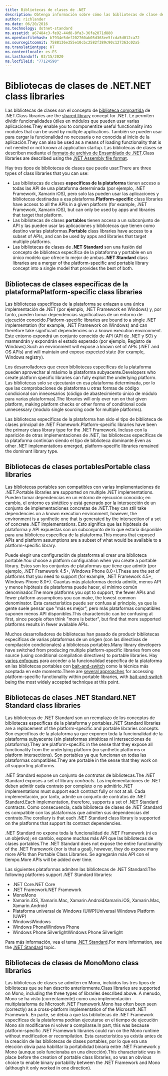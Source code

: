 ```yaml
---
title: Bibliotecas de clases de .NET
description: Obtenga información sobre cómo las bibliotecas de clase de .NET le permiten agrupar funcionalidades útiles en módulos que pueden usar varias aplicaciones.
author: richlander
ms.date: 06/20/2016
ms.technology: dotnet-standard
ms.assetid: a67484c3-fe92-44d8-8fa3-36fa2071d880
ms.openlocfilehash: b7934e5def202760ab05d363ee5fcda5d012ca72
ms.sourcegitcommit: 7588136e355e10cbc2582f389c90c127363c02a5
ms.translationtype: HT
ms.contentlocale: es-ES
ms.lasthandoff: 03/15/2020
ms.locfileid: "77124590"
---
```

# <a name="net-class-libraries"></a><span data-ttu-id="bc385-103">Bibliotecas de clases de .NET</span><span class="sxs-lookup"><span data-stu-id="bc385-103">.NET class libraries</span></span>

<span data-ttu-id="bc385-104">Las bibliotecas de clases son el concepto de [biblioteca compartida](https://en.wikipedia.org/wiki/Library_%28computing%29#Shared_libraries) de .NET.</span><span class="sxs-lookup"><span data-stu-id="bc385-104">Class libraries are the [shared library](https://en.wikipedia.org/wiki/Library_%28computing%29#Shared_libraries) concept for .NET.</span></span> <span data-ttu-id="bc385-105">Le permiten dividir funcionalidades útiles en módulos que pueden usar varias aplicaciones.</span><span class="sxs-lookup"><span data-stu-id="bc385-105">They enable you to componentize useful functionality into modules that can be used by multiple applications.</span></span> <span data-ttu-id="bc385-106">También se pueden usar para cargar la funcionalidad no necesaria o no conocida al inicio de la aplicación.</span><span class="sxs-lookup"><span data-stu-id="bc385-106">They can also be used as a means of loading functionality that is not needed or not known at application startup.</span></span> <span data-ttu-id="bc385-107">Las bibliotecas de clases se describen mediante el [formato de archivo de Ensamblado de .NET](assembly/file-format.md).</span><span class="sxs-lookup"><span data-stu-id="bc385-107">Class libraries are described using the [.NET Assembly file format](assembly/file-format.md).</span></span>

<span data-ttu-id="bc385-108">Hay tres tipos de bibliotecas de clases que puede usar:</span><span class="sxs-lookup"><span data-stu-id="bc385-108">There are three types of class libraries that you can use:</span></span>

* <span data-ttu-id="bc385-109">Las bibliotecas de clases **específicas de la plataforma** tienen acceso a todas las API de una plataforma determinada (por ejemplo, .NET Framework, Xamarin iOS), pero solo las pueden usar las aplicaciones y bibliotecas destinadas a esa plataforma.</span><span class="sxs-lookup"><span data-stu-id="bc385-109">**Platform-specific** class libraries have access to all the APIs in a given platform (for example, .NET Framework, Xamarin iOS), but can only be used by apps and libraries that target that platform.</span></span>
* <span data-ttu-id="bc385-110">Las bibliotecas de clases **portables** tienen acceso a un subconjunto de API y las pueden usar las aplicaciones y bibliotecas que tienen como destino varias plataformas.</span><span class="sxs-lookup"><span data-stu-id="bc385-110">**Portable** class libraries have access to a subset of APIs, and can be used by apps and libraries that target multiple platforms.</span></span>
* <span data-ttu-id="bc385-111">Las bibliotecas de clases de **.NET Standard** son una fusión del concepto de biblioteca específica de la plataforma y portable en un único modelo que ofrece lo mejor de ambas.</span><span class="sxs-lookup"><span data-stu-id="bc385-111">**.NET Standard** class libraries are a merger of the platform-specific and portable library concept into a single model that provides the best of both.</span></span>

## <a name="platform-specific-class-libraries"></a><span data-ttu-id="bc385-112">Bibliotecas de clases específicas de la plataforma</span><span class="sxs-lookup"><span data-stu-id="bc385-112">Platform-specific class libraries</span></span>

<span data-ttu-id="bc385-113">Las bibliotecas específicas de la plataforma se enlazan a una única implementación de .NET (por ejemplo, .NET Framework en Windows) y, por tanto, pueden tomar dependencias significativas de un entorno de ejecución conocido.</span><span class="sxs-lookup"><span data-stu-id="bc385-113">Platform-specific libraries are bound to a single .NET implementation (for example, .NET Framework on Windows) and can therefore take significant dependencies on a known execution environment.</span></span> <span data-ttu-id="bc385-114">Este entorno expondrá un conjunto conocido de API (API de .NET y SO) y mantendrán y expondrán el estado esperado (por ejemplo, Registro de Windows).</span><span class="sxs-lookup"><span data-stu-id="bc385-114">Such an environment will expose a known set of APIs (.NET and OS APIs) and will maintain and expose expected state (for example, Windows registry).</span></span>

<span data-ttu-id="bc385-115">Los desarrolladores que creen bibliotecas específicas de la plataforma pueden aprovechar al máximo la plataforma subyacente.</span><span class="sxs-lookup"><span data-stu-id="bc385-115">Developers who create platform specific libraries can fully exploit the underlying platform.</span></span> <span data-ttu-id="bc385-116">Las bibliotecas solo se ejecutarán en esa plataforma determinada, por lo que las comprobaciones de plataforma u otras formas de código condicional son innecesarios (código de abastecimiento único de módulo para varias plataformas).</span><span class="sxs-lookup"><span data-stu-id="bc385-116">The libraries will only ever run on that given platform, making platform checks or other forms of conditional code unnecessary (modulo single sourcing code for multiple platforms).</span></span>

<span data-ttu-id="bc385-117">Las bibliotecas específicas de la plataforma han sido el tipo de biblioteca de clases principal de .NET Framework.</span><span class="sxs-lookup"><span data-stu-id="bc385-117">Platform-specific libraries have been the primary class library type for the .NET Framework.</span></span> <span data-ttu-id="bc385-118">Incluso con la aparición de otras implementaciones de .NET, las bibliotecas específicas de la plataforma continúan siendo el tipo de biblioteca dominante.</span><span class="sxs-lookup"><span data-stu-id="bc385-118">Even as other .NET implementations emerged, platform-specific libraries remained the dominant library type.</span></span>

## <a name="portable-class-libraries"></a><span data-ttu-id="bc385-119">Bibliotecas de clases portables</span><span class="sxs-lookup"><span data-stu-id="bc385-119">Portable class libraries</span></span>

<span data-ttu-id="bc385-120">Las bibliotecas portables son compatibles con varias implementaciones de .NET.</span><span class="sxs-lookup"><span data-stu-id="bc385-120">Portable libraries are supported on multiple .NET implementations.</span></span> <span data-ttu-id="bc385-121">Pueden tomar dependencias en un entorno de ejecución conocido; en cambio, el entorno es sintético y está generado por la intersección de un conjunto de implementaciones concretas de .NET.</span><span class="sxs-lookup"><span data-stu-id="bc385-121">They can still take dependencies on a known execution environment, however, the environment is a synthetic one that is generated by the intersection of a set of concrete .NET implementations.</span></span> <span data-ttu-id="bc385-122">Esto significa que las hipótesis de plataforma y API expuestas son un subconjunto de lo que estaría disponible para una biblioteca específica de la plataforma.</span><span class="sxs-lookup"><span data-stu-id="bc385-122">This means that exposed APIs and platform assumptions are a subset of what would be available to a platform-specific library.</span></span>

<span data-ttu-id="bc385-123">Puede elegir una configuración de plataforma al crear una biblioteca portable.</span><span class="sxs-lookup"><span data-stu-id="bc385-123">You choose a platform configuration when you create a portable library.</span></span> <span data-ttu-id="bc385-124">Estos son los conjuntos de plataformas que tiene que admitir (por ejemplo, .NET Framework 4.5+, Windows Phone 8.0+).</span><span class="sxs-lookup"><span data-stu-id="bc385-124">These are the set of platforms that you need to support (for example, .NET Framework 4.5+, Windows Phone 8.0+).</span></span> <span data-ttu-id="bc385-125">Cuantas más plataformas decida admitir, menos API y menos hipótesis de plataforma puede hacer, el mínimo común denominador.</span><span class="sxs-lookup"><span data-stu-id="bc385-125">The more platforms you opt to support, the fewer APIs and fewer platform assumptions you can make, the lowest common denominator.</span></span> <span data-ttu-id="bc385-126">Esta característica puede ser confusa al principio, ya que la gente suele pensar que "más es mejor", pero más plataformas compatibles suponen menos API disponibles.</span><span class="sxs-lookup"><span data-stu-id="bc385-126">This characteristic can be confusing at first, since people often think "more is better", but find that more supported platforms results in fewer available APIs.</span></span>

<span data-ttu-id="bc385-127">Muchos desarrolladores de bibliotecas han pasado de producir bibliotecas específicas de varias plataformas de un origen (con las directivas de compilación condicionales) a bibliotecas portables.</span><span class="sxs-lookup"><span data-stu-id="bc385-127">Many library developers have switched from producing multiple platform-specific libraries from one source (using conditional compilation directives) to portable libraries.</span></span> <span data-ttu-id="bc385-128">Hay [varios enfoques](https://blog.stephencleary.com/2012/11/portable-class-library-enlightenment.html) para acceder a la funcionalidad específica de la plataforma en las bibliotecas portables con [bait-and-switch](https://log.paulbetts.org/the-bait-and-switch-pcl-trick/) como la técnica más aceptada en este momento.</span><span class="sxs-lookup"><span data-stu-id="bc385-128">There are [several approaches](https://blog.stephencleary.com/2012/11/portable-class-library-enlightenment.html) for accessing platform-specific functionality within portable libraries, with [bait-and-switch](https://log.paulbetts.org/the-bait-and-switch-pcl-trick/) being the most widely accepted technique at this point.</span></span>

## <a name="net-standard-class-libraries"></a><span data-ttu-id="bc385-129">Bibliotecas de clases .NET Standard</span><span class="sxs-lookup"><span data-stu-id="bc385-129">.NET Standard class libraries</span></span>

<span data-ttu-id="bc385-130">Las bibliotecas de .NET Standard son un reemplazo de los conceptos de bibliotecas específicas de la plataforma y portables.</span><span class="sxs-lookup"><span data-stu-id="bc385-130">.NET Standard libraries are a replacement of the platform-specific and portable libraries concepts.</span></span> <span data-ttu-id="bc385-131">Son específicas de la plataforma ya que exponen toda la funcionalidad de la plataforma subyacente (sin plataformas sintéticas ni intersecciones de plataforma).</span><span class="sxs-lookup"><span data-stu-id="bc385-131">They are platform-specific in the sense that they expose all functionality from the underlying platform (no synthetic platforms or platform intersections).</span></span> <span data-ttu-id="bc385-132">Son portables ya que funcionan en todas las plataformas compatibles.</span><span class="sxs-lookup"><span data-stu-id="bc385-132">They are portable in the sense that they work on all supporting platforms.</span></span>

<span data-ttu-id="bc385-133">.NET Standard expone un conjunto de _contratos_ de bibliotecas.</span><span class="sxs-lookup"><span data-stu-id="bc385-133">The .NET Standard exposes a set of library _contracts_.</span></span> <span data-ttu-id="bc385-134">Las implementaciones de .NET deben admitir cada contrato por completo o no admitirlo.</span><span class="sxs-lookup"><span data-stu-id="bc385-134">.NET implementations must support each contract fully or not at all.</span></span> <span data-ttu-id="bc385-135">Cada implementación, por tanto, admite un conjunto de contratos de .NET Standard.</span><span class="sxs-lookup"><span data-stu-id="bc385-135">Each implementation, therefore, supports a set of .NET Standard contracts.</span></span> <span data-ttu-id="bc385-136">Como consecuencia, cada biblioteca de clases de .NET Standard es compatible con las plataformas que admiten sus dependencias del contrato.</span><span class="sxs-lookup"><span data-stu-id="bc385-136">The corollary is that each .NET Standard class library is supported on the platforms that support its contract dependencies.</span></span>

<span data-ttu-id="bc385-137">.NET Standard no expone toda la funcionalidad de .NET Framework (ni es un objetivo); en cambio, expone muchas más API que las bibliotecas de clases portables.</span><span class="sxs-lookup"><span data-stu-id="bc385-137">The .NET Standard does not expose the entire functionality of the .NET Framework (nor is that a goal), however, they do expose many more APIs than Portable Class Libraries.</span></span> <span data-ttu-id="bc385-138">Se agregarán más API con el tiempo.</span><span class="sxs-lookup"><span data-stu-id="bc385-138">More APIs will be added over time.</span></span>

<span data-ttu-id="bc385-139">Las siguientes plataformas admiten las bibliotecas de .NET Standard:</span><span class="sxs-lookup"><span data-stu-id="bc385-139">The following platforms support .NET Standard libraries:</span></span>

* <span data-ttu-id="bc385-140">.NET Core</span><span class="sxs-lookup"><span data-stu-id="bc385-140">.NET Core</span></span>
* <span data-ttu-id="bc385-141">.NET Framework</span><span class="sxs-lookup"><span data-stu-id="bc385-141">.NET Framework</span></span>
* <span data-ttu-id="bc385-142">Mono</span><span class="sxs-lookup"><span data-stu-id="bc385-142">Mono</span></span>
* <span data-ttu-id="bc385-143">Xamarin.iOS, Xamarin.Mac, Xamarin.Android</span><span class="sxs-lookup"><span data-stu-id="bc385-143">Xamarin.iOS, Xamarin.Mac, Xamarin.Android</span></span>
* <span data-ttu-id="bc385-144">Plataforma universal de Windows (UWP)</span><span class="sxs-lookup"><span data-stu-id="bc385-144">Universal Windows Platform (UWP)</span></span>
* <span data-ttu-id="bc385-145">Windows</span><span class="sxs-lookup"><span data-stu-id="bc385-145">Windows</span></span>
* <span data-ttu-id="bc385-146">Windows Phone</span><span class="sxs-lookup"><span data-stu-id="bc385-146">Windows Phone</span></span>
* <span data-ttu-id="bc385-147">Windows Phone Silverlight</span><span class="sxs-lookup"><span data-stu-id="bc385-147">Windows Phone Silverlight</span></span>

<span data-ttu-id="bc385-148">Para más información, vea el tema [.NET Standard](net-standard.md).</span><span class="sxs-lookup"><span data-stu-id="bc385-148">For more information, see the [.NET Standard](net-standard.md) topic.</span></span>

## <a name="mono-class-libraries"></a><span data-ttu-id="bc385-149">Bibliotecas de clases de Mono</span><span class="sxs-lookup"><span data-stu-id="bc385-149">Mono class libraries</span></span>

<span data-ttu-id="bc385-150">Las bibliotecas de clases se admiten en Mono, incluidos los tres tipos de bibliotecas que se han descrito anteriormente.</span><span class="sxs-lookup"><span data-stu-id="bc385-150">Class libraries are supported on Mono, including the three types of libraries described above.</span></span> <span data-ttu-id="bc385-151">A menudo, Mono se ha visto (correctamente) como una implementación multiplataforma de Microsoft .NET Framework.</span><span class="sxs-lookup"><span data-stu-id="bc385-151">Mono has often been seen (correctly) as a cross-platform implementation of the Microsoft .NET Framework.</span></span> <span data-ttu-id="bc385-152">En parte, se debía a que las bibliotecas de .NET Framework específicas de la plataforma podrían ejecutarse en el tiempo de ejecución Mono sin modificarse ni volver a compilarse.</span><span class="sxs-lookup"><span data-stu-id="bc385-152">In part, this was because platform-specific .NET Framework libraries could run on the Mono runtime without modification or recompilation.</span></span> <span data-ttu-id="bc385-153">Esta característica ya existía antes de la creación de las bibliotecas de clases portables, por lo que era una elección obvia para habilitar la portabilidad binaria entre .NET Framework y Mono (aunque solo funcionaba en una dirección).</span><span class="sxs-lookup"><span data-stu-id="bc385-153">This characteristic was in place before the creation of portable class libraries, so was an obvious choice to enable binary portability between the .NET Framework and Mono (although it only worked in one direction).</span></span>

